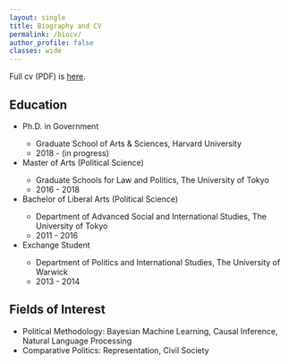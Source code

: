 ```yaml
---
layout: single
title: Biography and CV
permalink: /biocv/
author_profile: false
classes: wide
---
```


Full cv (PDF) is <a href="/assets/files/cv.pdf" target="_blank">here</a>.
<br>

## Education
<ul>
 <li>Ph.D. in Government</li>
   <ul>
	 		<li>Graduate School of Arts & Sciences, Harvard University</li>
		  <li>2018 - (in progress)</li>
	 </ul>
 <li>Master of Arts (Political Science)</li>
   <ul>
	 		<li>Graduate Schools for Law and Politics, The University of Tokyo</li>
		  <li>2016 - 2018</li>
	 </ul>
 <li>Bachelor of Liberal Arts (Political Science)</li>
   <ul>
	 		<li>Department of Advanced Social and International Studies, The University of Tokyo</li>
		  <li>2011 - 2016</li>
	 </ul>
 <li>Exchange Student</li>
   <ul>
	 		<li>Department of Politics and International Studies, The University of Warwick</li>
		  <li>2013 - 2014</li>
	 </ul>
</ul>

## Fields of Interest
* Political Methodology: Bayesian Machine Learning, Causal Inference, Natural Language Processing
* Comparative Politics: Representation, Civil Society
